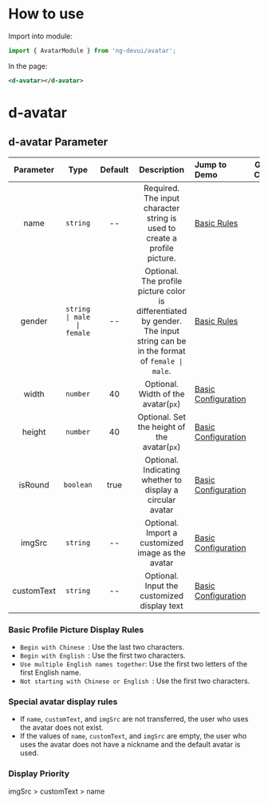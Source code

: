 # How to use

Import into module:

```ts
import { AvatarModule } from 'ng-devui/avatar';
```

In the page:

```xml
<d-avatar></d-avatar>
```
# d-avatar
## d-avatar Parameter

| Parameter          |        Type           |          Default        |       Description         |      Jump to Demo        |Global Config| 
| :----------------: | :--------: | :--------------------: | :--: | :-------------------------------------------------------------------------- | ------------------------------------------------------------- |
|        name      |         `string`        |   --   | Required. The input character string is used to create a profile picture. | [Basic Rules](demo#basic-rules) |
|    gender        | `string \| male \| female`  |   --   | Optional. The profile picture color is differentiated by gender. The input string can be in the format of `female \| male`. | [Basic Rules](demo#basic-rules) |
|      width       |         `number`        |   40   | Optional. Width of the avatar(`px`) | [Basic Configuration](demo#basic-configuration) |
|       height     |         `number`        |   40   | Optional. Set the height of the avatar(`px`) | [Basic Configuration](demo#basic-configuration) |
|      isRound     |        `boolean`        |   true | Optional. Indicating whether to display a circular avatar | [Basic Configuration](demo#basic-configuration)     |
|      imgSrc      |         `string`        |   --   | Optional. Import a customized image as the avatar | [Basic Configuration](demo#basic-configuration) |
|    customText    |         `string`        |   --   | Optional. Input the customized display text | [Basic Configuration](demo#basic-configuration) |


### Basic Profile Picture Display Rules

- `Begin with Chinese `: Use the last two characters.
- `Begin with English `: Use the first two characters.
- `Use multiple English names together`: Use the first two letters of the first English name.
- `Not starting with Chinese or English `: Use the first two characters.

### Special avatar display rules

- If `name`, `customText`, and `imgSrc` are not transferred, the user who uses the avatar does not exist.
- If the values of `name`, `customText`, and `imgSrc` are empty, the user who uses the avatar does not have a nickname and the default avatar is used.

### Display Priority

imgSrc > customText > name
